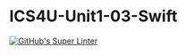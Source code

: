 # ICS4U-Unit1-03-Swift
[![GitHub's Super Linter](https://github.com/Roman-Cernetchi/ICS4U-Unit1-03-Swift/workflows/GitHub's%20Super%20Linter/badge.svg)](https://github.com/Roman-Cernetchi/ICS4U-Unit1-03-Swift/actions)
